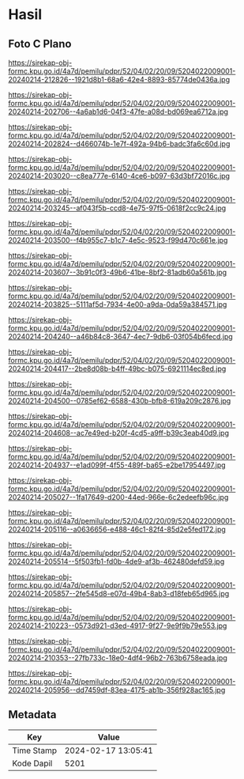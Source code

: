 # Hasil

## Foto C Plano

https://sirekap-obj-formc.kpu.go.id/4a7d/pemilu/pdpr/52/04/02/20/09/5204022009001-20240214-212826--1921d8b1-68a6-42e4-8893-85774de0436a.jpg

https://sirekap-obj-formc.kpu.go.id/4a7d/pemilu/pdpr/52/04/02/20/09/5204022009001-20240214-202706--4a6ab1d6-04f3-47fe-a08d-bd069ea6712a.jpg

https://sirekap-obj-formc.kpu.go.id/4a7d/pemilu/pdpr/52/04/02/20/09/5204022009001-20240214-202824--d466074b-1e7f-492a-94b6-badc3fa6c60d.jpg

https://sirekap-obj-formc.kpu.go.id/4a7d/pemilu/pdpr/52/04/02/20/09/5204022009001-20240214-203020--c8ea777e-6140-4ce6-b097-63d3bf72016c.jpg

https://sirekap-obj-formc.kpu.go.id/4a7d/pemilu/pdpr/52/04/02/20/09/5204022009001-20240214-203245--af043f5b-ccd8-4e75-97f5-0618f2cc9c24.jpg

https://sirekap-obj-formc.kpu.go.id/4a7d/pemilu/pdpr/52/04/02/20/09/5204022009001-20240214-203500--f4b955c7-b1c7-4e5c-9523-f99d470c661e.jpg

https://sirekap-obj-formc.kpu.go.id/4a7d/pemilu/pdpr/52/04/02/20/09/5204022009001-20240214-203607--3b91c0f3-49b6-41be-8bf2-81adb60a561b.jpg

https://sirekap-obj-formc.kpu.go.id/4a7d/pemilu/pdpr/52/04/02/20/09/5204022009001-20240214-203825--5111af5d-7934-4e00-a9da-0da59a384571.jpg

https://sirekap-obj-formc.kpu.go.id/4a7d/pemilu/pdpr/52/04/02/20/09/5204022009001-20240214-204240--a46b84c8-3647-4ec7-9db6-03f054b6fecd.jpg

https://sirekap-obj-formc.kpu.go.id/4a7d/pemilu/pdpr/52/04/02/20/09/5204022009001-20240214-204417--2be8d08b-b4ff-49bc-b075-6921114ec8ed.jpg

https://sirekap-obj-formc.kpu.go.id/4a7d/pemilu/pdpr/52/04/02/20/09/5204022009001-20240214-204500--0785ef62-6588-430b-bfb8-619a209c2876.jpg

https://sirekap-obj-formc.kpu.go.id/4a7d/pemilu/pdpr/52/04/02/20/09/5204022009001-20240214-204608--ac7e49ed-b20f-4cd5-a9ff-b39c3eab40d9.jpg

https://sirekap-obj-formc.kpu.go.id/4a7d/pemilu/pdpr/52/04/02/20/09/5204022009001-20240214-204937--e1ad099f-4f55-489f-ba65-e2be17954497.jpg

https://sirekap-obj-formc.kpu.go.id/4a7d/pemilu/pdpr/52/04/02/20/09/5204022009001-20240214-205027--1fa17649-d200-44ed-966e-6c2edeefb96c.jpg

https://sirekap-obj-formc.kpu.go.id/4a7d/pemilu/pdpr/52/04/02/20/09/5204022009001-20240214-205116--a0636656-e488-46c1-82f4-85d2e5fed172.jpg

https://sirekap-obj-formc.kpu.go.id/4a7d/pemilu/pdpr/52/04/02/20/09/5204022009001-20240214-205514--5f503fb1-fd0b-4de9-af3b-462480defd59.jpg

https://sirekap-obj-formc.kpu.go.id/4a7d/pemilu/pdpr/52/04/02/20/09/5204022009001-20240214-205857--2fe545d8-e07d-49b4-8ab3-d18feb65d965.jpg

https://sirekap-obj-formc.kpu.go.id/4a7d/pemilu/pdpr/52/04/02/20/09/5204022009001-20240214-210223--0573d921-d3ed-4917-9f27-9e9f9b79e553.jpg

https://sirekap-obj-formc.kpu.go.id/4a7d/pemilu/pdpr/52/04/02/20/09/5204022009001-20240214-210353--27fb733c-18e0-4df4-96b2-763b6758eada.jpg

https://sirekap-obj-formc.kpu.go.id/4a7d/pemilu/pdpr/52/04/02/20/09/5204022009001-20240214-205956--dd7459df-83ea-4175-ab1b-356f928ac165.jpg


## Metadata

| Key        | Value               |
| ---------- | ------------------- |
| Time Stamp | 2024-02-17 13:05:41 |
| Kode Dapil | 5201                |



